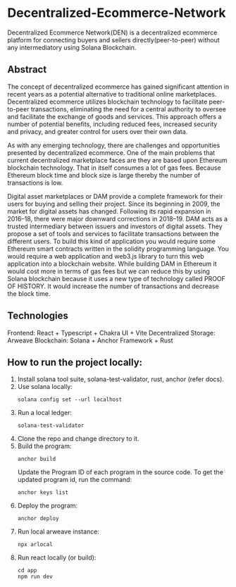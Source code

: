 # Decentralized-Ecommerce-Network

Decentralized Ecommerce Network(DEN) is a decentralized ecommerce platform for connecting buyers and sellers directly(peer-to-peer) without any intermediatory using Solana Blockchain.

## Abstract

The concept of decentralized ecommerce has gained significant attention in recent years
as a potential alternative to traditional online marketplaces. Decentralized ecommerce
utilizes blockchain technology to facilitate peer-to-peer transactions, eliminating the need
for a central authority to oversee and facilitate the exchange of goods and services. This
approach offers a number of potential benefits, including reduced fees, increased security
and privacy, and greater control for users over their own data.

As with any emerging technology, there are challenges and opportunities presented by
decentralized ecommerce. One of the main problems that current decentralized
marketplace faces are they are based upon Ethereum blockchain technology. That in itself
consumes a lot of gas fees. Because Ethereum block time and block size is large thereby
the number of transactions is low.

Digital asset marketplaces or DAM provide a complete framework for their users for
buying and selling their project. Since its beginning in 2009, the market for digital assets
has changed. Following its rapid expansion in 2016–18, there were major downward
corrections in 2018–19. DAM acts as a trusted intermediary between issuers and
investors of digital assets. They propose a set of tools and services to facilitate
transactions between the different users. To build this kind of application you would
require some Ethereum smart contracts written in the solidity programming language.
You would require a web application and web3.js library to turn this web application into
a blockchain website. While building DAM in Ethereum it would cost more in terms of
gas fees but we can reduce this by using Solana blockchain because it uses a new type of
technology called PROOF OF HISTORY. It would increase the number of transactions
and decrease the block time.

## Technologies

Frontend: React + Typescript + Chakra UI + Vite
Decentralized Storage: Arweave
Blockchain: Solana + Anchor Framework + Rust

## How to run the project locally:

1. Install solana tool suite, solana-test-validator, rust, anchor (refer docs).
2. Use solana locally:
   ```
   solana config set --url localhost
   ```
3. Run a local ledger:
   ```
   solana-test-validator
   ```
4. Clone the repo and change directory to it.
5. Build the program:
   ```
   anchor build
   ```
   Update the Program ID of each program in the source code. To get the updated program id, run the command:
   ```
   anchor keys list
   ```
6. Deploy the program:
   ```
   anchor deploy
   ```
7. Run local arweave instance:
   ```
   npx arlocal
   ```
8. Run react locally (or build):
   ```
   cd app
   npm run dev
   ```
